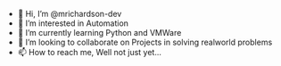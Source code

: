 - 👋 Hi, I’m @mrichardson-dev
- 👀 I’m interested in Automation
- 🌱 I’m currently learning Python and VMWare
- 💞️ I’m looking to collaborate on Projects in solving realworld problems
- 📫 How to reach me, Well not just yet...

<!---
mrichardson-dev/mrichardson-dev is a ✨ special ✨ repository because its `README.md` (this file) appears on your GitHub profile.
You can click the Preview link to take a look at your changes.
--->
